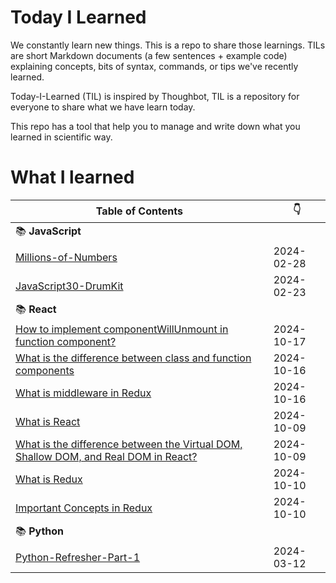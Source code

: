 # Today I Learned

We constantly learn new things. This is a repo to share those learnings.
TILs are short Markdown documents (a few sentences + example code) explaining
concepts, bits of syntax, commands, or tips we've recently learned.

Today-I-Learned (TIL) is inspired by Thoughbot, TIL is a repository for everyone to share what we have learn today.

This repo has a tool that help you to manage and write down what you learned in scientific way.

# What I learned

| Table of Contents | :point_down: |
| -------- | -------- |
| :books: **JavaScript** | |
| [Millions-of-Numbers](JavaScript/millions-of-numbers.md) | 2024-02-28 |
| [JavaScript30-DrumKit](JavaScript/javascript30-DrumKit.md) | 2024-02-23 |
| :books: **React** | |
| [How to implement componentWillUnmount in function component?](React/react-class-vs-function-components.md) | 2024-10-17 |
| [What is the difference between class and function components](React/react-class-vs-function-components.md) | 2024-10-16 |
| [What is middleware in Redux](React/what-is-redux-middleware.md) | 2024-10-16|
| [What is React](React/what-is-react.md) | 2024-10-09 |
| [What is the difference between the Virtual DOM, Shallow DOM, and Real DOM in React?](React/the-DOM.md) | 2024-10-09 |
| [What is Redux](React/what-is-redux.md) | 2024-10-10 |
| [Important Concepts in Redux](React/redux-concepts.md) | 2024-10-10 |
| :books: **Python** | |
| [Python-Refresher-Part-1](Python/Python-Refresher-Part-1.md) | 2024-03-12 |
